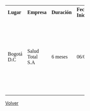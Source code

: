 <html>

<body>

<style>
table{font-family: BankGothic;
width:50%;}
td, th {text-align : left;}>
</style>


<table>

  <tr>
    <th>Lugar</th>
    <th>Empresa</th>
    <th>Duración</th> 
    <th>Fecha Inicio</th>
    <th>Fecha Finalizacion</th>
    <th>Cargo</th>
    <th>Descripción</th>
  </tr>
  <tr>
    <td>Bogotá D.C</td>
    <td>Salud Total S.A</td>
    <td>6 meses</td>
    <td>06/07/2014</td> 
    <td>06/01/2015</td>
    <td>Sujeto de pruebas</td>
    <td>Se realizaba prueba de aplicaciones, se daba solucion a los casos de los clientes, se manejaba la informacion y contenido de las bases de datos. </td>
  </tr>
  
</table>

<a href="javascript:history.back(-1);" title="Ir la página anterior">Volver</a>

</html>
